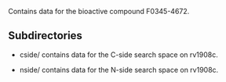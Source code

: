 Contains data for the bioactive compound F0345-4672.

## Subdirectories

- cside/ contains data for the C-side search space on rv1908c.

- nside/ contains data for the N-side search space on rv1908c.

